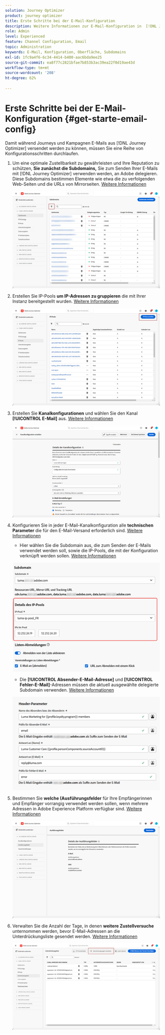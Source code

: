 ```yaml
---
solution: Journey Optimizer
product: journey optimizer
title: Erste Schritte bei der E-Mail-Konfiguration
description: Weitere Informationen zur E-Mail-Konfiguration in  [!DNL Journey Optimizer]
role: Admin
level: Experienced
feature: Channel Configuration, Email
topic: Administration
keywords: E-Mail, Konfiguration, Oberfläche, Subdomains
exl-id: 1fc9a4f6-6c34-4414-b400-aac6bda9ee25
source-git-commit: ea8f77c2821bfae7b853b3ac39ea22f0d19ae43d
workflow-type: tm+mt
source-wordcount: '208'
ht-degree: 62%

---
```


# Erste Schritte bei der E-Mail-Konfiguration {#get-starte-email-config}

Damit während Journeys und Kampagnen E-Mails aus [!DNL Journey Optimizer] versendet werden zu können, müssen Sie eine Reihe von Konfigurationsschritten durchlaufen.

1. Um eine optimale Zustellbarkeit zu gewährleisten und Ihre Reputation zu schützen, **Sie zunächst die Subdomains,** Sie zum Senden Ihrer E-Mails mit [!DNL Journey Optimizer] verwenden werden, an Adobe delegieren. Diese Subdomains bestimmen Elemente wie etwa die zu verfolgenden Web-Seiten und die URLs von Mirrorseiten. [Weitere Informationen](../configuration/about-subdomain-delegation.md)

   ![](../configuration/assets/subdomain-list.png)

1. Erstellen Sie IP-Pools **um IP-Adressen zu gruppieren** die mit Ihrer Instanz bereitgestellt wurden. [Weitere Informationen](../configuration/ip-pools.md)

   ![](../configuration/assets/ip-pool-create.png)

1. Erstellen Sie **Kanalkonfigurationen** und wählen Sie den Kanal **[!UICONTROL E-Mail]** aus. [Weitere Informationen](../configuration/channel-surfaces.md)


   ![](../configuration/assets/preset-general.png)

1. Konfigurieren Sie in jeder E-Mail-Kanalkonfiguration alle **technischen Parameter** die für den E-Mail-Versand erforderlich sind. [Weitere Informationen](email-settings.md)

   * Hier wählen Sie die Subdomain aus, die zum Senden der E-Mails verwendet werden soll, sowie die IP-Pools, die mit der Konfiguration verknüpft werden sollen. [Weitere Informationen](email-settings.md#subdomains-and-ip-pools)

   ![](assets/surface-subdomain-ip-pool.png)

   * Die **[!UICONTROL Absender-E-Mail-Adresse]** und **[!UICONTROL Fehler-E-Mail]**-Adressen müssen die aktuell ausgewählte delegierte Subdomain verwenden. [Weitere Informationen](email-settings.md#email-header)

   ![](assets/preset-header.png)

1. Bestimmen Sie **welche (Ausführungsfelder** für Ihre Empfängerinnen und Empfänger vorrangig verwendet werden sollen, wenn mehrere Adressen in Adobe Experience Platform verfügbar sind. [Weitere Informationen](../configuration/primary-email-addresses.md)

   ![](../configuration/assets/primary-address-execution-fields.png)

1. Verwalten Sie die Anzahl der Tage, in denen **weitere Zustellversuche** unternommen werden, bevor E-Mail-Adressen an die Unterdrückungsliste gesendet werden. [Weitere Informationen](../configuration/manage-suppression-list.md)

   ![](../configuration/assets/suppression-list-edit-retries.png)
